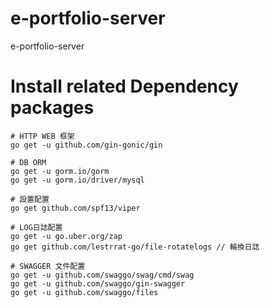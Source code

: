 # e-portfolio-server
e-portfolio-server


# Install related Dependency packages
```
# HTTP WEB 框架
go get -u github.com/gin-gonic/gin

# DB ORM
go get -u gorm.io/gorm
go get -u gorm.io/driver/mysql

# 設置配置
go get github.com/spf13/viper

# LOG日誌配置
go get -u go.uber.org/zap
go get github.com/lestrrat-go/file-rotatelogs // 輪換日誌

# SWAGGER 文件配置
go get -u github.com/swaggo/swag/cmd/swag
go get -u github.com/swaggo/gin-swagger
go get -u github.com/swaggo/files

```